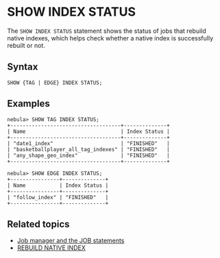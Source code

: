 # SHOW INDEX STATUS

The `SHOW INDEX STATUS` statement shows the status of jobs that rebuild native indexes, which helps check whether a native index is successfully rebuilt or not.

## Syntax

```ngql
SHOW {TAG | EDGE} INDEX STATUS;
```

## Examples

```ngql
nebula> SHOW TAG INDEX STATUS;
+------------------------------------+--------------+
| Name                               | Index Status |
+------------------------------------+--------------+
| "date1_index"                      | "FINISHED"   |
| "basketballplayer_all_tag_indexes" | "FINISHED"   |
| "any_shape_geo_index"              | "FINISHED"   |
+------------------------------------+--------------+

nebula> SHOW EDGE INDEX STATUS;
+----------------+--------------+
| Name           | Index Status |
+----------------+--------------+
| "follow_index" | "FINISHED"   |
+----------------+--------------+
```

## Related topics

* [Job manager and the JOB statements](../../4.job-statements.md)
* [REBUILD NATIVE INDEX](../../14.native-index-statements/4.rebuild-native-index.md)
